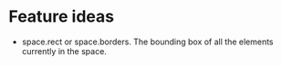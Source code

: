 # Feature ideas

- space.rect or space.borders. The bounding box of all the elements currently in the space.
